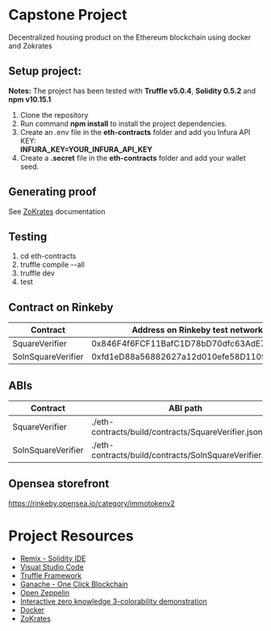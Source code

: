# Capstone Project

Decentralized housing product on the Ethereum blockchain using docker and Zokrates

## Setup project:
__Notes:__ The project has been tested with __Truffle v5.0.4__, __Solidity 0.5.2__ and __npm v10.15.1__
1. Clone the repository
2. Run command __npm install__ to install the project dependencies.
3. Create an .env file in the __eth-contracts__ folder and add you Infura API KEY:<br />
   __INFURA_KEY=YOUR_INFURA_API_KEY__
4. Create a __.secret__ file in the __eth-contracts__ folder and add your wallet seed.

## Generating proof
See [ZoKrates](https://github.com/Zokrates/ZoKrates) documentation

## Testing
1. cd eth-contracts
2. truffle compile --all
3. truffle dev
4. test

## Contract on Rinkeby

| Contract             | Address on Rinkeby test network                                    | 
|----------------------|--------------------------------------------------------------------|
| SquareVerifier       | 0x846F4f6FCF11BafC1D78bD70dfc63AdE741F6f57                         |
| SolnSquareVerifier   | 0xfd1eD88a56882627a12d010efe58D11092906167                         |

## ABIs

| Contract             | ABI path                                                           | 
|----------------------|--------------------------------------------------------------------|
| SquareVerifier       | ./eth-contracts/build/contracts/SquareVerifier.json                |
| SolnSquareVerifier   | ./eth-contracts/build/contracts/SolnSquareVerifier.json            |


## Opensea storefront

https://rinkeby.opensea.io/category/immotokenv2


# Project Resources

* [Remix - Solidity IDE](https://remix.ethereum.org/)
* [Visual Studio Code](https://code.visualstudio.com/)
* [Truffle Framework](https://truffleframework.com/)
* [Ganache - One Click Blockchain](https://truffleframework.com/ganache)
* [Open Zeppelin ](https://openzeppelin.org/)
* [Interactive zero knowledge 3-colorability demonstration](http://web.mit.edu/~ezyang/Public/graph/svg.html)
* [Docker](https://docs.docker.com/install/)
* [ZoKrates](https://github.com/Zokrates/ZoKrates)

